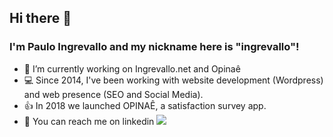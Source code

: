 ## Hi there 👋
### I'm Paulo Ingrevallo and my nickname here is "ingrevallo"!
- 🔭 I’m currently working on Ingrevallo.net and Opinaê
- 💻 Since 2014, I've been working with website development (Wordpress) and web presence (SEO and Social Media).
- 👍 In 2018 we launched OPINAÊ, a satisfaction survey app.
- 💬 You can reach me on linkedin <a href="https://www.linkedin.com/in/ingrevallo/?locale=en_US" target="_blank"><img src="https://img.shields.io/badge/-LinkedIn-%230077B5?style=for-the-badge&logo=linkedin&logoColor=white" target="_blank"></a> 

<!--
**ingrevallo/ingrevallo** is a ✨ _special_ ✨ repository because its `README.md` (this file) appears on your GitHub profile.

Here are some ideas to get you started:

- 🔭 I’m currently working on Ingrevallo.net and Opinaê
- 🌱 I’m currently learning more about Wordpress
- 👯 I’m looking to collaborate on ...
- 🤔 I’m looking for help with ...
- 💬 Ask me about ...
- 📫 How to reach me: ...
- 😄 Pronouns: ...
- ⚡ Fun fact: ...
-->
